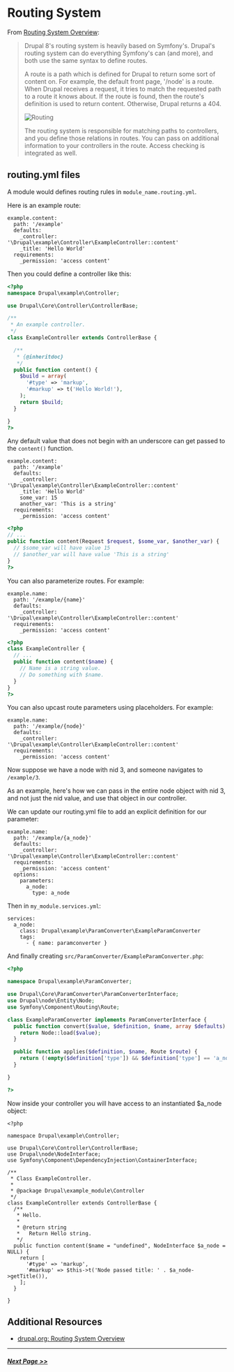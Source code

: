 # Routing System

From [Routing System Overview](https://www.drupal.org/docs/8/api/routing-system/routing-system-overview):
> Drupal 8's routing system is heavily based on Symfony's. Drupal's routing system can do everything Symfony's can (and more), and both use the same syntax to define routes.
>
> A route is a path which is defined for Drupal to return some sort of content on. For example, the default front page, '/node' is a route. When Drupal receives a request, it tries to match the requested path to a route it knows about. If the route is found, then the route's definition is used to return content. Otherwise, Drupal returns a 404.
>
> ![Routing](images/routing.png "Routing")
>
> The routing system is responsible for matching paths to controllers, and you define those relations in routes. You can pass on additional information to your controllers in the route. Access checking is integrated as well.

## routing.yml files

A module would defines routing rules in `module_name.routing.yml`.

Here is an example route:
```
example.content:
  path: '/example'
  defaults:
    _controller: '\Drupal\example\Controller\ExampleController::content'
    _title: 'Hello World'
  requirements:
    _permission: 'access content'
```

Then you could define a controller like this:

```php
<?php
namespace Drupal\example\Controller;

use Drupal\Core\Controller\ControllerBase;

/**
 * An example controller.
 */
class ExampleController extends ControllerBase {

  /**
   * {@inheritdoc}
   */
  public function content() {
    $build = array(
      '#type' => 'markup',
      '#markup' => t('Hello World!'),
    );
    return $build;
  }

}
?>
```

Any default value that does not begin with an underscore can get passed to
the `content()` function.

```
example.content:
  path: '/example'
  defaults:
    _controller: '\Drupal\example\Controller\ExampleController::content'
    _title: 'Hello World'
    some_var: 15
    another_var: 'This is a string'
  requirements:
    _permission: 'access content'
```

```php
<?php
// ...
public function content(Request $request, $some_var, $another_var) {
  // $some_var will have value 15
  // $another_var will have value 'This is a string'
}
?>
```

You can also parameterize routes.  For example:

```
example.name:
  path: '/example/{name}'
  defaults:
    _controller: '\Drupal\example\Controller\ExampleController::content'
  requirements:
    _permission: 'access content'
```

```php
<?php
class ExampleController {  
  // ...
  public function content($name) {
    // Name is a string value.
    // Do something with $name.
  }
}
?>
```

You can also upcast route parameters using placeholders. For example:

```
example.name:
  path: '/example/{node}'
  defaults:
    _controller: '\Drupal\example\Controller\ExampleController::content'
  requirements:
    _permission: 'access content'
```

Now suppose we have a node with nid 3, and someone navigates to `/example/3`.

As an example, here's how we can pass in the entire node object with nid 3, and not just the nid value, and use that object in our controller.

We can update our routing.yml file to add an explicit definition for our parameter:

```
example.name:
  path: '/example/{a_node}'
  defaults:
    _controller: '\Drupal\example\Controller\ExampleController::content'
  requirements:
    _permission: 'access content'
  options:
    parameters:
      a_node:
        type: a_node
```

Then in `my_module.services.yml`:
```
services:
  a_node:
    class: Drupal\example\ParamConverter\ExampleParamConverter
    tags:
      - { name: paramconverter }
```

And finally creating `src/ParamConverter/ExampleParamConverter.php`:
```php
<?php

namespace Drupal\example\ParamConverter;

use Drupal\Core\ParamConverter\ParamConverterInterface;
use Drupal\node\Entity\Node;
use Symfony\Component\Routing\Route;

class ExampleParamConverter implements ParamConverterInterface {
  public function convert($value, $definition, $name, array $defaults) {
    return Node::load($value);
  }

  public function applies($definition, $name, Route $route) {
    return (!empty($definition['type']) && $definition['type'] == 'a_node');
  }

}

?>
```

Now inside your controller you will have access to an instantiated $a_node object:

```
<?php

namespace Drupal\example\Controller;

use Drupal\Core\Controller\ControllerBase;
use Drupal\node\NodeInterface;
use Symfony\Component\DependencyInjection\ContainerInterface;

/**
 * Class ExampleController.
 *
 * @package Drupal\example_module\Controller
 */
class ExampleController extends ControllerBase {
  /**
   * Hello.
   *
   * @return string
   *   Return Hello string.
   */
  public function content($name = "undefined", NodeInterface $a_node = NULL) {
    return [
      '#type' => 'markup',
      '#markup' => $this->t('Node passed title: ' . $a_node->getTitle()),
    ];
  }

}

```

## Additional Resources
- [drupal.org: Routing System Overview](https://www.drupal.org/docs/8/api/routing-system/routing-system-overview)

---

##### [Next Page >>](4.4-essential-apis-configuration.md)
